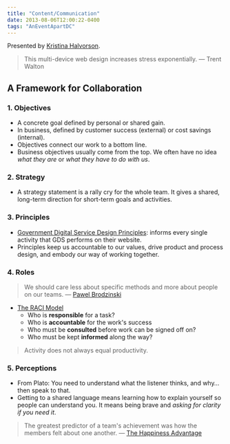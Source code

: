 ```yaml
---
title: "Content/Communication"
date: 2013-08-06T12:00:22-0400
tags: "AnEventApartDC"
---
```


Presented by [Kristina Halvorson](http://braintraffic.com/).

> This multi-device web design increases stress exponentially. — Trent Walton


## A Framework for Collaboration

### 1. Objectives

- A concrete goal defined by personal or shared gain.
- In business, defined by customer success (external) or cost savings (internal).
- Objectives connect our work to a bottom line.
- Business objectives usually come from the top. We often have no idea _what they are_ or _what they have to do with us_.

### 2. Strategy

- A strategy statement is a rally cry for the whole team. It gives a shared, long-term direction for short-term goals and activities.

### 3. Principles

- [Government Digital Service Design Principles](https://www.gov.uk/designprinciples): informs every single activity that GDS performs on their website.
- Principles keep us accountable to our values, drive product and process design, and embody our way of working together.

### 4. Roles

> We should care less about specific methods and more about people on our teams. — [Pawel Brodzinski](http://brodzinski.com/2010/03/good-agile-wrong-waterfall.html)

- [The RACI Model](http://en.wikipedia.org/wiki/Responsibility_assignment_matrix)
	- Who is **responsible** for a task?
	- Who is **accountable** for the work's success
	- Who must be **consulted** before work can be signed off on?
	- Who must be kept **informed** along the way?

> Activity does not always equal productivity.

### 5. Perceptions

- From Plato: You need to understand what the listener thinks, and why… then speak to that.
- Getting to a shared language means learning how to explain yourself so people can understand you. It means being brave and _asking for clarity if you need it_.

> The greatest predictor of a team's achievement was how the members felt about one another. — [The Happiness Advantage](http://www.amazon.com/gp/product/0307591549?ie=UTF8&camp=213733&creative=393185&creativeASIN=0307591549&linkCode=shr&tag=sixtwothreeor-20)
